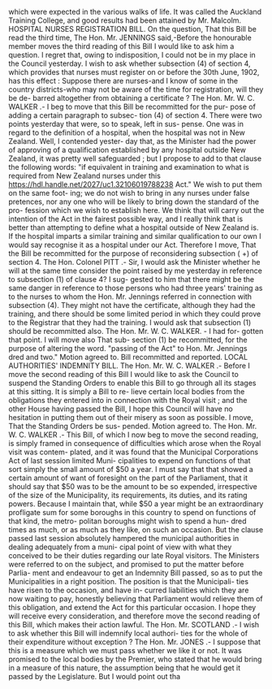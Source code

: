 which were expected in the various walks of life. It was called the Auckland Training College, and good results had been attained by Mr. Malcolm. HOSPITAL NURSES REGISTRATION BILL. On the question, That this Bill be read the third time, The Hon. Mr. JENNINGS said,-Before the honourable member moves the third reading of this Bill I would like to ask him a question. I regret that, owing to indisposition, I could not be in my place in the Council yesterday. I wish to ask whether subsection (4) of section 4, which provides that nurses must register on or before the 30th June, 1902, has this effect : Suppose there are nurses-and I know of some in the country districts-who may not be aware of the time for registration, will they be de- barred altogether from obtaining a certificate ? The Hon. Mr. W. C. WALKER .- I beg to move that this Bill be recommitted for the pur- pose of adding a certain paragraph to subsec- tion (4) of section 4. There were two points yesterday that were, so to speak, left in sus- pense. One was in regard to the definition of a hospital, when the hospital was not in New Zealand. Well, I contended yester- day that, as the Minister had the power of approving of a qualification established by any hospital outside New Zealand, it was pretty well safeguarded ; but I propose to add to that clause the following words: "if equivalent in training and examination to what is required from New Zealand nurses under this https://hdl.handle.net/2027/uc1.32106019788238 Act." We wish to put them on the same foot- ing; we do not wish to bring in any nurses under false pretences, nor any one who will be likely to bring down the standard of the pro- fession which we wish to establish here. We think that will carry out the intention of the Act in the fairest possible way, and I really think that is better than attempting to define what a hospital outside of New Zealand is. If the hospital imparts a similar training and similar qualification to our own I would say recognise it as a hospital under our Act. Therefore I move, That the Bill be recommitted for the purpose of reconsidering subsection ( +) of section 4. The Hon. Colonel PITT .- Sir, I would ask the Minister whether he will at the same time consider the point raised by me yesterday in reference to subsection (1) of clause 4? I sug- gested to him that there might be the same danger in reference to those persons who had three years' training as to the nurses to whom the Hon. Mr. Jennings referred in connection with subsection (4). They might not have the certificate, although they had the training, and there should be some limited period in which they could prove to the Registrar that they had the training. I would ask that subsection (1) should be recommitted also. The Hon. Mr. W. C. WALKER. - I had for- gotten that point. I will move also That sub- section (1) be recommitted, for the purpose of altering the word. "passing of the Act" to Hon. Mr. Jennings dred and two." Motion agreed to. Bill recommitted and reported. LOCAL AUTHORITIES' INDEMNITY BILL. The Hon. Mr. W. C. WALKER .- Before I move the second reading of this Bill I would like to ask the Council to suspend the Standing Orders to enable this Bill to go through all its stages at this sitting. It is simply a Bill to re- lieve certain local bodies from the obligations they entered into in connection with the Royal visit ; and the other House having passed the Bill, I hope this Council will have no hesitation in putting them out of their misery as soon as possible. I move, That the Standing Orders be sus- pended. Motion agreed to. The Hon. Mr. W. C. WALKER .- This Bill, of which I now beg to move the second reading, is simply framed in consequence of difficulties which arose when the Royal visit was contem- plated, and it was found that the Municipal Corporations Act of last session limited Muni- cipalities to expend on functions of that sort simply the small amount of $50 a year. I must say that that showed a certain amount of want of foresight on the part of the Parliament, that it should say that $50 was to be the amount to be so expended, irrespective of the size of the Municipality, its requirements, its duties, and its rating powers. Because I maintain that, while $50 a year might be an extraordinary profligate sum for some boroughs in this country to spend on functions of that kind, the metro- politan boroughs might wish to spend a hun- dred times as much, or as much as they like, on such an occasion. But the clause passed last session absolutely hampered the municipal authorities in dealing adequately from a muni- cipal point of view with what they conceived to be their duties regarding our late Royal visitors. The Ministers were referred to on the subject, and promised to put the matter before Parlia- ment and endeavour to get an Indemnity Bill passed, so as to put the Municipalities in a right position. The position is that the Municipali- ties have risen to the occasion, and have in- curred liabilities which they are now waiting to pay, honestly believing that Parliament would relieve them of this obligation, and extend the Act for this particular occasion. I hope they will receive every consideration, and therefore move the second reading of this Bill, which makes their action lawful. The Hon. Mr. SCOTLAND .- I wish to ask whether this Bill will indemnify local authori- ties for the whole of their expenditure without exception ? The Hon. Mr. JONES .- I suppose that this is a measure which we must pass whether we like it or not. It was promised to the local bodies by the Premier, who stated that he would bring in a measure of this nature, the assumption being that he would get it passed by the Legislature. But I would point out tha 